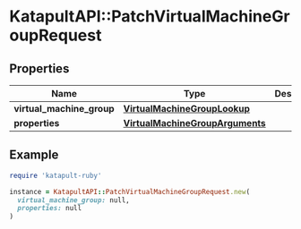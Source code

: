 # KatapultAPI::PatchVirtualMachineGroupRequest

## Properties

| Name | Type | Description | Notes |
| ---- | ---- | ----------- | ----- |
| **virtual_machine_group** | [**VirtualMachineGroupLookup**](VirtualMachineGroupLookup.md) |  |  |
| **properties** | [**VirtualMachineGroupArguments**](VirtualMachineGroupArguments.md) |  |  |

## Example

```ruby
require 'katapult-ruby'

instance = KatapultAPI::PatchVirtualMachineGroupRequest.new(
  virtual_machine_group: null,
  properties: null
)
```

